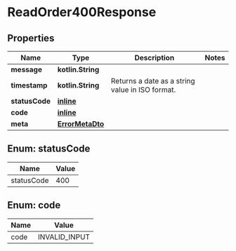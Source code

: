 
# ReadOrder400Response

## Properties
Name | Type | Description | Notes
------------ | ------------- | ------------- | -------------
**message** | **kotlin.String** |  | 
**timestamp** | **kotlin.String** | Returns a date as a string value in ISO format. | 
**statusCode** | [**inline**](#StatusCode) |  | 
**code** | [**inline**](#Code) |  | 
**meta** | [**ErrorMetaDto**](ErrorMetaDto.md) |  | 


<a name="StatusCode"></a>
## Enum: statusCode
Name | Value
---- | -----
statusCode | 400


<a name="Code"></a>
## Enum: code
Name | Value
---- | -----
code | INVALID_INPUT



